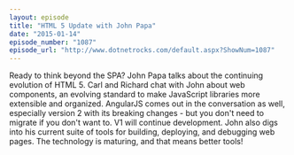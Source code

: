 ```yaml
---
layout: episode
title: "HTML 5 Update with John Papa"
date: "2015-01-14"
episode_number: "1087"
episode_url: "http://www.dotnetrocks.com/default.aspx?ShowNum=1087"
---
```


Ready to think beyond the SPA? John Papa talks about the continuing evolution of HTML 5. Carl and Richard chat with John about web components, an evolving standard to make JavaScript libraries more extensible and organized. AngularJS comes out in the conversation as well, especially version 2 with its breaking changes - but you don't need to migrate if you don't want to. V1 will continue development. John also digs into his current suite of tools for building, deploying, and debugging web pages. The technology is maturing, and that means better tools!
